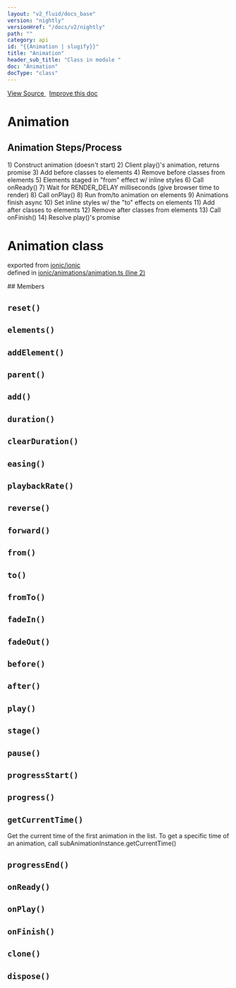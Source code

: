 ```yaml
---
layout: "v2_fluid/docs_base"
version: "nightly"
versionHref: "/docs/v2/nightly"
path: ""
category: api
id: "{{Animation | slugify}}"
title: "Animation"
header_sub_title: "Class in module "
doc: "Animation"
docType: "class"
---
```



<div class="improve-docs">
  <a href='http://github.com/driftyco/ionic2/tree/master/ionic/animations/animation.ts#L1'>
    View Source
  </a>
  &nbsp;
  <a href='http://github.com/driftyco/ionic2/edit/master/ionic/animations/animation.ts#L1'>
    Improve this doc
  </a>
</div>




<h1 class="api-title">

  Animation



</h1>





<h2 id="animation-steps-process">Animation Steps/Process</h2>
<p>  1) Construct animation (doesn&#39;t start)
  2) Client play()&#39;s animation, returns promise
  3) Add before classes to elements
  4) Remove before classes from elements
  5) Elements staged in &quot;from&quot; effect w/ inline styles
  6) Call onReady()
  7) Wait for RENDER_DELAY milliseconds (give browser time to render)
  8) Call onPlay()
  8) Run from/to animation on elements
  9) Animations finish async
 10) Set inline styles w/ the &quot;to&quot; effects on elements
 11) Add after classes to elements
 12) Remove after classes from elements
 13) Call onFinish()
 14) Resolve play()&#39;s promise</p>


<h1 class="class export">Animation <span class="type">class</span></h1>
<p class="module">exported from <a href='undefined'>ionic/ionic</a><br/>
defined in <a href="https://github.com/driftyco/ionic2/tree/master/ionic/animations/animation.ts#L2-L545">ionic/animations/animation.ts (line 2)</a>
</p>
## Members

<div id="reset"></div>
<h2>
  <code>reset()</code>

</h2>












<div id="elements"></div>
<h2>
  <code>elements()</code>

</h2>












<div id="addElement"></div>
<h2>
  <code>addElement()</code>

</h2>












<div id="parent"></div>
<h2>
  <code>parent()</code>

</h2>












<div id="add"></div>
<h2>
  <code>add()</code>

</h2>












<div id="duration"></div>
<h2>
  <code>duration()</code>

</h2>












<div id="clearDuration"></div>
<h2>
  <code>clearDuration()</code>

</h2>












<div id="easing"></div>
<h2>
  <code>easing()</code>

</h2>












<div id="playbackRate"></div>
<h2>
  <code>playbackRate()</code>

</h2>












<div id="reverse"></div>
<h2>
  <code>reverse()</code>

</h2>












<div id="forward"></div>
<h2>
  <code>forward()</code>

</h2>












<div id="from"></div>
<h2>
  <code>from()</code>

</h2>












<div id="to"></div>
<h2>
  <code>to()</code>

</h2>












<div id="fromTo"></div>
<h2>
  <code>fromTo()</code>

</h2>












<div id="fadeIn"></div>
<h2>
  <code>fadeIn()</code>

</h2>












<div id="fadeOut"></div>
<h2>
  <code>fadeOut()</code>

</h2>












<div id="before"></div>
<h2>
  <code>before()</code>

</h2>












<div id="after"></div>
<h2>
  <code>after()</code>

</h2>












<div id="play"></div>
<h2>
  <code>play()</code>

</h2>












<div id="stage"></div>
<h2>
  <code>stage()</code>

</h2>












<div id="pause"></div>
<h2>
  <code>pause()</code>

</h2>












<div id="progressStart"></div>
<h2>
  <code>progressStart()</code>

</h2>












<div id="progress"></div>
<h2>
  <code>progress()</code>

</h2>












<div id="getCurrentTime"></div>
<h2>
  <code>getCurrentTime()</code>

</h2>

Get the current time of the first animation
in the list. To get a specific time of an animation, call
subAnimationInstance.getCurrentTime()











<div id="progressEnd"></div>
<h2>
  <code>progressEnd()</code>

</h2>












<div id="onReady"></div>
<h2>
  <code>onReady()</code>

</h2>












<div id="onPlay"></div>
<h2>
  <code>onPlay()</code>

</h2>












<div id="onFinish"></div>
<h2>
  <code>onFinish()</code>

</h2>












<div id="clone"></div>
<h2>
  <code>clone()</code>

</h2>












<div id="dispose"></div>
<h2>
  <code>dispose()</code>

</h2>












